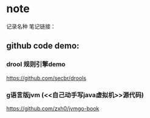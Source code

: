 # note

记录名种 笔记链接：



## github code demo:
### drool 规则引擎demo 
https://github.com/secbr/drools
### g语言版jvm (<<自己动手写java虚拟机>>源代码)
https://github.com/zxh0/jvmgo-book

